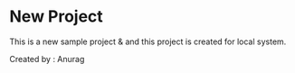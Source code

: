 # New Project

This is a new sample project & and this project is created for local system.

Created by : Anurag